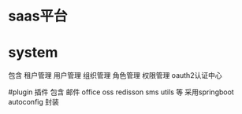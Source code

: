 # saas平台
# system
包含 
租户管理
用户管理
组织管理
角色管理
权限管理
oauth2认证中心

#plugin
插件 包含 邮件 office oss redisson  sms  utils 等
采用springboot autoconfig 封装
